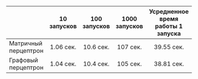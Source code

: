 |  | 10 запусков | 100 запусков | 1000 запусков | Усредненное время работы 1 запуска |
| ------------- |:-----------:|:------------:|:-------------:|:----------------------------------:| 
| Матричный перцептрон |  1.06 сек.  |  10.6 сек.   |   107 сек.    |             39.55 сек.             |
| Графовый перцептрон |  1.04 сек.  |  10.4 сек.   |   105 сек.    |             38.81 сек.             |